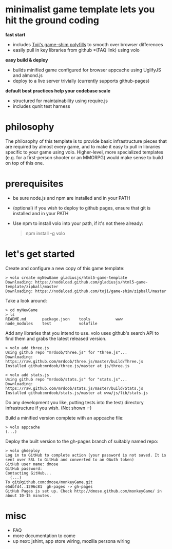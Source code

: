 # minimalist game template lets you hit the ground coding

**fast start**

* includes [Toji's game-shim polyfills](https://github.com/toji/game-shim) to smooth over browser differences 
* easily pull in key libraries from github *(FAQ link) using volo

**easy build & deploy**

* builds minified game configured for browser appcache using UglifyJS and almond.js
* deploy to a live server trivially (currently supports github-pages)

**default best practices help your codebase scale**

* structured for maintainability using require.js
* includes qunit test harness

# philosophy
The philosophy of this template is to provide basic infrastructure pieces
that are required by almost every game, and to make it easy to pull in
libraries specific to your game using volo.  Higher-level, more specialized
templates (e.g. for a first-person shooter or an MMORPG) would make sense
to build on top of this one.

# prerequisites
* be sure node.js and npm are installed and in your PATH
* (optional) if you wish to deploy to github pages, ensure that git is installed and in your PATH
* Use npm to install volo into your path, if it's not there already:

    > npm install -g volo

# let's get started

Create and configure a new copy of this game template:

    > volo create myNewGame gladiusjs/html5-game-template
    Downloading: https://nodeload.github.com/gladiusjs/html5-game-template/zipball/master
    Downloading: https://nodeload.github.com/toji/game-shim/zipball/master

Take a look around:

    > cd myNewGame
    > ls
    README.md       package.json    tools           www
    node_modules    test            volofile

Add any libraries that you intend to use.  volo uses github's search API to
find them and grabs the latest released version.

    > volo add three.js
    Using github repo "mrdoob/three.js" for "three.js"...
    Downloading: https://raw.github.com/mrdoob/three.js/master/build/Three.js
    Installed github:mrdoob/three.js/master at js/three.js
  
    > volo add stats.js
    Using github repo "mrdoob/stats.js" for "stats.js"...
    Downloading: https://raw.github.com/mrdoob/stats.js/master/build/Stats.js
    Installed github:mrdoob/stats.js/master at www/js/lib/stats.js
   
Do any development you like, putting tests into the test/ directory
infrastructure if you wish.  (Not shown :-)
   
Build a minified version complete with an appcache file:
   
    > volo appcache
    (...)

Deploy the built version to the gh-pages branch of suitably named repo:

    > volo ghdeploy
    Log in to GitHub to complete action (your password is not saved. It is sent over SSL to GitHub and converted to an OAuth token)
    GitHub user name: dmose
    GitHub password: 
    Contacting GitHub...
      (...)
    To git@github.com:dmose/monkeyGame.git
    e5dbfd4..1296c81  gh-pages -> gh-pages
    GitHub Pages is set up. Check http://dmose.github.com/monkeyGame/ in about 10-15 minutes.

# misc
* FAQ
* more documentation to come
* up next: jshint, app store wiring, mozilla persona wiring  

